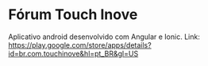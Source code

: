 # 	Fórum Touch Inove
Aplicativo android desenvolvido com Angular e Ionic.
Link: https://play.google.com/store/apps/details?id=br.com.touchinove&hl=pt_BR&gl=US
